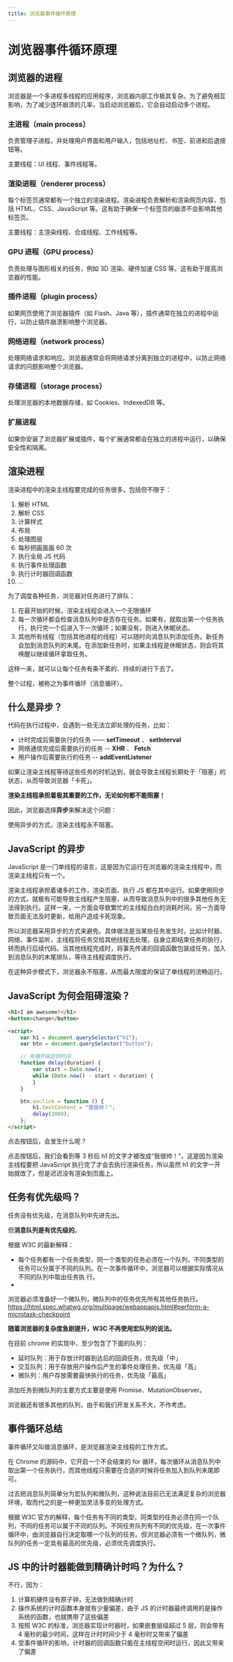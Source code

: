 ```yaml
---
title: 浏览器事件循环原理
---
```


<script setup lang="ts">
import ImgLoader from '../components/ImgLoader.vue'
import img1 from './5/1.png'
import img2 from './5/2.png'
import img3 from './5/3.png'
</script>

# 浏览器事件循环原理

## 浏览器的进程

浏览器是⼀个多进程多线程的应⽤程序，浏览器内部⼯作极其复杂。为了避免相互影响，为了减少连环崩溃的⼏率，当启动浏览器后，它会⾃动启动多个进程。

### 主进程（main process）

负责管理子进程，并处理用户界面和用户输入，包括地址栏、书签、前进和后退按钮等。

主要线程：UI 线程、事件线程等。

### 渲染进程（renderer process）

每个标签页通常都有一个独立的渲染进程。渲染进程负责解析和渲染网页内容，包括 HTML、CSS、JavaScript 等。这有助于确保一个标签页的崩溃不会影响其他标签页。

主要线程：主渲染线程、合成线程、工作线程等。

### GPU 进程（GPU process）

负责处理与图形相关的任务，例如 3D 渲染、硬件加速 CSS 等。这有助于提高浏览器的性能。

### 插件进程（plugin process）

如果网页使用了浏览器插件（如 Flash、Java 等），插件通常在独立的进程中运行，以防止插件崩溃影响整个浏览器。

### 网络进程（network process）

处理网络请求和响应。浏览器通常会将网络请求分离到独立的进程中，以防止网络请求的问题影响整个浏览器。

### 存储进程（storage process）

处理浏览器的本地数据存储，如 Cookies、IndexedDB 等。

### 扩展进程

如果你安装了浏览器扩展或插件，每个扩展通常都会在独立的进程中运行，以确保安全性和隔离。

## 渲染进程

渲染进程中的渲染主线程要完成的任务很多，包括但不限于：

1. 解析 HTML
2. 解析 CSS
3. 计算样式
4. 布局
5. 处理图层
6. 每秒把画面画 60 次
7. 执行全局 JS 代码
8. 执行事件处理函数
9. 执行计时器回调函数
10. ...

为了调度各种任务，浏览器对任务进行了排队：

1. 在最开始的时候，渲染主线程会进入一个无限循环
2. 每一次循环都会检查消息队列中是否存在任务。如果有，就取出第⼀个任务执⾏，执⾏完⼀个后进⼊下⼀次循环；如果没有，则进⼊休眠状态。
3. 其他所有线程（包括其他进程的线程）可以随时向消息队列添加任务。新任务会加到消息队列的末尾。在添加新任务时，如果主线程是休眠状态，则会将其唤醒以继续循环拿取任务。

这样⼀来，就可以让每个任务有条不紊的、持续的进⾏下去了。

整个过程，被称之为事件循环（消息循环）。

<ImgLoader :src="img1" />

## 什么是异步？

代码在执⾏过程中，会遇到⼀些⽆法⽴即处理的任务，⽐如：

- 计时完成后需要执⾏的任务 —— **setTimeout** 、 **setInterval**
- ⽹络通信完成后需要执⾏的任务 -- **XHR** 、 **Fetch**
- ⽤户操作后需要执⾏的任务 -- **addEventListener**

如果让渲染主线程等待这些任务的时机达到，就会导致主线程⻓期处于「阻塞」的状态，从⽽导致浏览器「卡死」。

<ImgLoader :src="img2" />

**渲染主线程承担着极其重要的⼯作，⽆论如何都不能阻塞！**

因此，浏览器选择**异步**来解决这个问题：

<ImgLoader :src="img3" />

使⽤异步的⽅式，渲染主线程永不阻塞。

## JavaScript 的异步

JavaScript 是⼀⻔单线程的语⾔，这是因为它运⾏在浏览器的渲染主线程中，⽽渲染主线程只有⼀个。

渲染主线程承担着诸多的⼯作，渲染⻚⾯、执⾏ JS
都在其中运⾏。如果使⽤同步的⽅式，就极有可能导致主线程产⽣阻塞，从⽽导致消息队列中的很多其他任务⽆法得到执⾏。这样⼀来，⼀⽅⾯会导致繁忙的主线程⽩⽩的消耗时间，另⼀⽅⾯导致⻚⾯⽆法及时更新，给⽤户造成卡死现象。

所以浏览器采⽤异步的⽅式来避免。具体做法是当某些任务发⽣时，⽐如计时器、⽹络、事件监听，主线程将任务交给其他线程去处理，⾃身⽴即结束任务的执⾏，转⽽执⾏后续代码。当其他线程完成时，将事先传递的回调函数包装成任务，加⼊到消息队列的末尾排队，等待主线程调度执⾏。

在这种异步模式下，浏览器永不阻塞，从⽽最⼤限度的保证了单线程的流畅运⾏。

## JavaScript 为何会阻碍渲染？

```html
<h1>I am awesome!</h1>
<button>change</button>

<script>
    var h1 = document.querySelector("h1");
    var btn = document.querySelector("button");

    // 死循环指定的时间
    function delay(duration) {
        var start = Date.now();
        while (Date.now() - start < duration) {
        }
    }

    btn.onclick = function () {
        h1.textContent = "我很帅！";
        delay(3000);
    };
</script>
```

点击按钮后，会发⽣什么呢？

点击按钮后，我们会看到等 3 秒后 h1 的文字才被改成“我很帅！”，这是因为渲染主线程要把 JavaScript 执行完了才会去执行渲染任务，所以虽然
h1 的文字一开始就改了，但是迟迟没有渲染到页面上。

## 任务有优先级吗？

任务没有优先级，在消息队列中先进先出。

但**消息队列是有优先级的**。

根据 W3C 的最新解释：

- 每个任务都有⼀个任务类型，同⼀个类型的任务必须在⼀个队列，不同类型的任务可以分属于不同的队列。在⼀次事件循环中，浏览器可以根据实际情况从不同的队列中取出任务执
  ⾏。
-
浏览器必须准备好⼀个微队列，微队列中的任务优先所有其他任务执⾏。https://html.spec.whatwg.org/multipage/webappapis.html#perform-a-microtask-checkpoint

**随着浏览器的复杂度急剧提升，W3C 不再使⽤宏队列的说法。**

在⽬前 chrome 的实现中，⾄少包含了下⾯的队列：

- 延时队列：⽤于存放计时器到达后的回调任务，优先级「中」
- 交互队列：⽤于存放⽤户操作后产⽣的事件处理任务，优先级「⾼」
- 微队列：⽤户存放需要最快执⾏的任务，优先级「最⾼」

添加任务到微队列的主要⽅式主要是使⽤ Promise、MutationObserver。

浏览器还有很多其他的队列，由于和我们开发关系不⼤，不作考虑。

## 事件循环总结

事件循环⼜叫做消息循环，是浏览器渲染主线程的⼯作⽅式。

在 Chrome 的源码中，它开启⼀个不会结束的 for 循环，每次循环从消息队列中取出第⼀个任务执⾏，⽽其他线程只需要在合适的时候将任务加⼊到队列末尾即可。

过去把消息队列简单分为宏队列和微队列，这种说法⽬前已⽆法满⾜复杂的浏览器环境，取⽽代之的是⼀种更加灵活多变的处理⽅式。

根据 W3C
官⽅的解释，每个任务有不同的类型，同类型的任务必须在同⼀个队列，不同的任务可以属于不同的队列。不同任务队列有不同的优先级，在⼀次事件循环中，由浏览器⾃⾏决定取哪⼀个队列的任务。但浏览器必须有⼀个微队列，微队列的任务⼀定具有最⾼的优先级，必须优先调度执⾏。

## JS 中的计时器能做到精确计时吗？为什么？

不⾏，因为：

1. 计算机硬件没有原⼦钟，⽆法做到精确计时
2. 操作系统的计时函数本身就有少量偏差，由于 JS 的计时器最终调⽤的是操作系统的函数，也就携带了这些偏差
3. 按照 W3C 的标准，浏览器实现计时器时，如果嵌套层级超过 5 层，则会带有 4 毫秒的最少时间，这样在计时时间少于 4 毫秒时⼜带来了偏差
4. 受事件循环的影响，计时器的回调函数只能在主线程空闲时运⾏，因此⼜带来了偏差
